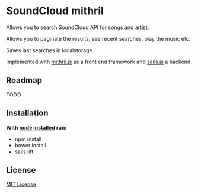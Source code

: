 # SoundCloud mithril

Allows you to search SoundCloud API for songs and artist.

Allows you to paginate the results, see recent searches, play the music etc.

Saves last searches in localstorage.

Implemented with [mithril.js](http://lhorie.github.io/mithril/index.html) as a front end framework and [sails.js](http://sailsjs.org/#!/) a backend.

## Roadmap
TODO

## Installation &nbsp;

**With [node](http://nodejs.org) [installed](http://sailsjs.org/#!documentation/new-to-nodejs) run:**

* npm install
* bower install
* sails lift

## License

[MIT License](http://opensource.org/licenses/MIT)
